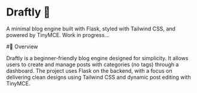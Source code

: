 # Draftly 📝

A minimal blog engine built with Flask, styled with Tailwind CSS, and powered by TinyMCE. Work in progress...

#🚀 Overview

Draftly is a beginner-friendly blog engine designed for simplicity. It allows users to create and manage posts with categories (no tags) through a dashboard. The project uses Flask on the backend, with a focus on delivering clean designs using Tailwind CSS and dynamic post editing with TinyMCE.


 
